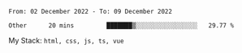 <!--START_SECTION:waka-->

```text
From: 02 December 2022 - To: 09 December 2022

Other      20 mins         ███████▒░░░░░░░░░░░░░░░░░   29.77 %
```

<!--END_SECTION:waka-->
My Stack: `html, css, js, ts, vue`
